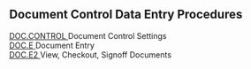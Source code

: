 ##  Document Control Data Entry Procedures

<PageHeader />

[ DOC.CONTROL ](DOC-CONTROL/README.md) Document Control Settings   
[ DOC.E ](DOC-E/README.md) Document Entry   
[ DOC.E2 ](DOC-E2/README.md) View, Checkout, Signoff Documents   
  
<badge text= "Version 8.10.57" vertical="middle" />

<PageFooter />